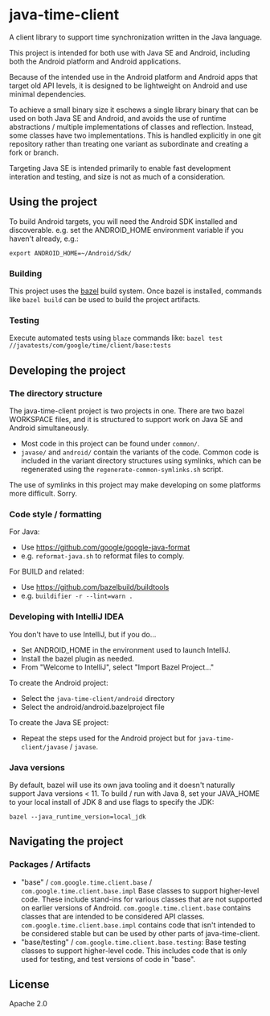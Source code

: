 # java-time-client

A client library to support time synchronization written in the Java language.

This project is intended for both use with Java SE and Android, including both
the Android platform and Android applications.

Because of the intended use in the Android platform and Android apps that target
old API levels, it is designed to be lightweight on Android and use minimal
dependencies.

To achieve a small binary size it eschews a single library binary that can be
used on both Java SE and Android, and avoids the use of runtime abstractions /
multiple implementations of classes and reflection. Instead, some classes have
two implementations. This is handled explicitly in one git repository rather
than treating one variant as subordinate and creating a fork or branch.

Targeting Java SE is intended primarily to enable fast development interation
and testing, and size is not as much of a consideration.

## Using the project

To build Android targets, you will need the Android SDK installed and
discoverable. e.g. set the ANDROID_HOME environment variable if you haven't
already, e.g.:
```
export ANDROID_HOME=~/Android/Sdk/
```

### Building

This project uses the [bazel](https://bazel.build/) build system.
Once bazel is installed, commands like `bazel build` can be used to build the
project artifacts.

### Testing

Execute automated tests using `blaze` commands like:
`bazel test //javatests/com/google/time/client/base:tests`

## Developing the project

### The directory structure

The java-time-client project is two projects in one. There are two bazel
WORKSPACE files, and it is structured to support work on Java SE and Android
simultaneously.

+ Most code in this project can be found under `common/`.
+ `javase/` and `android/` contain the variants of the code. Common code is
  included in the variant directory structures using symlinks, which can be
  regenerated using the `regenerate-common-symlinks.sh` script.

The use of symlinks in this project may make developing on some platforms more
difficult. Sorry.

### Code style / formatting

For Java:
+ Use https://github.com/google/google-java-format
+ e.g. `reformat-java.sh` to reformat files to comply.

For BUILD and related:
+ Use https://github.com/bazelbuild/buildtools
+ e.g. `buildifier -r --lint=warn .`

### Developing with IntelliJ IDEA

You don't have to use IntelliJ, but if you do...

+ Set ANDROID_HOME in the environment used to launch IntelliJ.
+ Install the bazel plugin as needed.
+ From "Welcome to IntelliJ", select "Import Bazel Project..."

To create the Android project:
+ Select the `java-time-client/android` directory
+ Select the android/android.bazelproject file

To create the Java SE project:
+ Repeat the steps used for the Android project but for
  `java-time-client/javase` / `javase`.

### Java versions

By default, bazel will use its own java tooling and it doesn't naturally support
Java versions < 11. To build / run with Java 8, set your JAVA_HOME to your local
install of JDK 8 and use flags to specify the JDK:

`bazel --java_runtime_version=local_jdk`

## Navigating the project

### Packages / Artifacts

+ "base" / `com.google.time.client.base` / `com.google.time.client.base.impl`
  Base classes to support higher-level code.  These include stand-ins for
  various classes that are not supported on earlier versions of Android.
  `com.google.time.client.base` contains classes that are intended to be
  considered API classes.
  `com.google.time.client.base.impl` contains code that isn't intended to be
  considered stable but can be used by other parts of java-time-client.
+ "base/testing" / `com.google.time.client.base.testing`: Base testing classes
  to support higher-level code.  This includes code that is only used for
  testing, and test versions of code in "base".

## License

Apache 2.0
